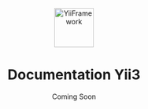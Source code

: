 <div align="center">
    <a href="https://github.com/yiisoft" target="_blank">
        <img src="https://yiisoft.github.io/docs/images/yii_logo.svg" width="80px" alt="YiiFramework">
    </a>
    <h1 align="center">Documentation Yii3</h1>

  Coming Soon
</div>

